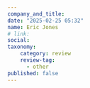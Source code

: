 ```yaml
---
company_and_title: 
date: "2025-02-25 05:32"
name: Eric Jones
# link:
social: 
taxonomy:
    category: review
    review-tag:
      - other
published: false
---
```



